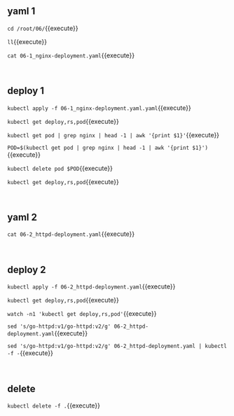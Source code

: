 <br>

## yaml 1

`cd /root/06/`{{execute}}

`ll`{{execute}}

`cat 06-1_nginx-deployment.yaml`{{execute}}

<br>

## deploy 1

`kubectl apply -f 06-1_nginx-deployment.yaml.yaml`{{execute}}

`kubectl get deploy,rs,pod`{{execute}}

`kubectl get pod | grep nginx | head -1 | awk '{print $1}'`{{execute}}

`POD=$(kubectl get pod | grep nginx | head -1 | awk '{print $1}')`{{execute}}

`kubectl delete pod $POD`{{execute}}

`kubectl get deploy,rs,pod`{{execute}}

<br>

## yaml 2

`cat 06-2_httpd-deployment.yaml`{{execute}}

<br>

## deploy 2

`kubectl apply -f 06-2_httpd-deployment.yaml`{{execute}}

`kubectl get deploy,rs,pod`{{execute}}

`watch -n1 'kubectl get deploy,rs,pod'`{{execute}}

`sed 's/go-httpd:v1/go-httpd:v2/g' 06-2_httpd-deployment.yaml`{{execute}}

`sed 's/go-httpd:v1/go-httpd:v2/g' 06-2_httpd-deployment.yaml | kubectl -f -`{{execute}}

<br>

## delete

`kubectl delete -f .`{{execute}}
